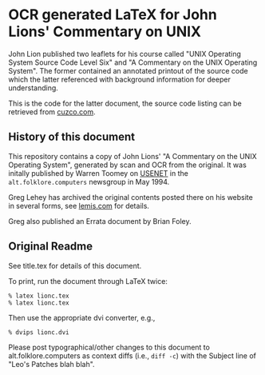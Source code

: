 # OCR generated LaTeX for John Lions' Commentary on UNIX

John Lion published two leaflets for his course called
"UNIX Operating System Source Code Level Six"
and
"A Commentary on the UNIX Operating System".
The former contained an annotated printout of the source
code which the latter referenced with background information
for deeper understanding.

This is the code for the latter document, the source code
listing can be retrieved from [cuzco.com](http://v6.cuzuco.com/).

## History of this document

This repository contains a copy of
John Lions' "A Commentary on the UNIX Operating System",
generated by scan and OCR from the original.
It was initally published by Warren Toomey on 
[USENET](http://en.wikipedia.org/wiki/USENET)
in the
`alt.folklore.computers` newsgroup
in May 1994.

Greg Lehey has archived the original contents posted there on his website in
several forms, see
[lemis.com](http://www.lemis.com/grog/Documentation/Lions/index.php)
for details.

Greg also published an Errata document by Brian Foley.

## Original Readme

See title.tex for details of this document.

To print, run the document through LaTeX twice:

    % latex lionc.tex
    % latex lionc.tex

Then use the appropriate dvi converter, e.g.,

    % dvips lionc.dvi


Please post typographical/other changes to this document
to alt.folklore.computers as context diffs (i.e., `diff -c`)
with the Subject line of "Leo's Patches blah blah".
